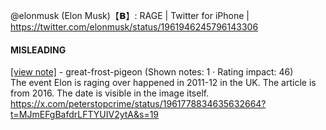 @elonmusk (Elon Musk)【𝗕】: RAGE | Twitter for iPhone | https://twitter.com/elonmusk/status/1961946245796143306

#### MISLEADING

[[view note]](https://x.com/i/birdwatch/n/1962087595237605383) - great-frost-pigeon (Shown notes: 1 · Rating impact: 46)\
The event Elon is raging over happened in 2011-12 in the UK.
The article is from 2016. The date is visible in the image itself.
https://x.com/peterstopcrime/status/1961778834635632664?t=MJmEFgBafdrLFTYUIV2ytA&s=19
